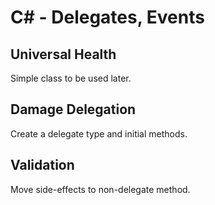 # C# - Delegates, Events

## Universal Health
Simple class to be used later.

## Damage Delegation
Create a delegate type and initial methods.

## Validation
Move side-effects to non-delegate method.
